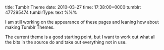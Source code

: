 title: Tumblr Theme
date: 2010-03-27
time: 17:38:00+0000
tumblr: 477295474
tumblrType: text
%%%

I am still working on the appearance of these pages and leaning how about making Tumblr Themes.  

The current theme is a good starting point, but I want to work out what all the bits in the source do and take out everything not in use.
